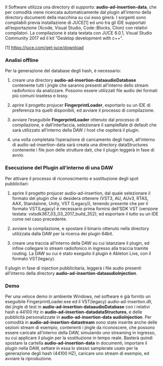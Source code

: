 Il Software utilizza una directory di supporto:
**audio-ad-insertion-data**, che per comodità viene ricercata
automaticamente dal plugin all’interno della directory documenti della
macchina su cui esso girerà. I sorgenti sono compilabili previa
installazione di JUCE[1] ed uno tra gli IDE supportati all’esportazione
(Xcode, Visual Studio, Code::Blocks, Clion) con relativi compilatori. La
compilazione è stata testata con JUCE 6.0.1, Visual Studio Community
2017 ed il kit "Desktop development with c++".

[1] <https://juce.com/get-juce/download>

### Analisi offline

Per la generazione del database degli hash, è necessario:

1.  creare una directory **audio-ad-insertion-dataaudioDatabase**
    contenente tutti i jingle che saranno presenti all’interno dello
    stream radiofonico da analizzare. Possono essere utilizzati file
    audio dei formati più comuni loseless e lossy.

2.  aprire il progetto projucer **FingerprintLoader**, esportarlo su un
    IDE di preferenza tra quelli disponibili, ed avviare il processo di
    compilazione.

3.  avviare l’eseguibile **FingerprintLoader** ottenuto dal processo di
    compilazione, e dall’interfaccia, selezionare il sampleRate di default
    che sarà utilizzato all’interno della DAW / host che ospiterà il
    plugin.

4.  una volta completata l’operazione di caricamento degli hash,
    all’interno di audio-ad-insertion-data sarà creata una directory
    dataStructures contenente i file json delle strutture dati, che il
    plugin leggerà in fase di avvio.

    
### Esecuzione del Plugin all’interno di una DAW

Per attivare il processo di riconoscimento e sostituzione degli spot
pubblicitari:

1.  aprire il progetto projucer audio-ad-insertion, dal quale
    selezionare il formato del plugin che si desidera ottenere (VST3,
    AU, AUv3, RTAS, AAX, Standalone, Unity, VST (Legacy)), tenendo
    presente che per il formato VST(Legacy) è necessario prima fornirsi
    dell’SDK VST (versione testata:
    vstsdk367\_03\_03\_2017\_build\_352); ed esportare il tutto su un
    IDE come nel caso precedente.

2.  avviare la compilazione, e spostare il binario ottenuto nella
    directory utilizzata dalla DAW per la ricerca dei plugin 64bit.

3.  creare una traccia all’interno della DAW su cui istanziare il
    plugin, ed infine collegare lo stream radiofonico in ingresso alla
    traccia tramite routing. La DAW su cui è stato eseguito il plugin è
    Ableton Live, con il formato VST(legacy).

Il plugin in fase di injection pubblicitaria, leggerà i file audio
presenti all’interno della directory
**audio-ad-insertion-dataaudioInjection**.

### Demo

Per una veloce demo in ambiente Windows, nel software è già fornito un
eseguibile FingerprintLoader.exe ed il VST(legacy)
audio-ad-insertion.dll, dei jingle di test in
**audio-ad-insertion-dataaudioDatabase** con i relativi hash a 44100 Hz
in **audio-ad-insertion-datadataStructures**, e delle pubblicità
personalizzate in **audio-ad-insertion-data audioInjection**. Per
comodità in **audio-ad-insertion-datastream** sono state inserite anche
delle sezioni stream di esempio, contenenti i jingle da riconoscere, che
possono essere caricate all’interno della DAW, simulando uno streaming
in ingresso, su cui applicare il plugin per la sostituzione in tempo
reale. Basterà quindi spostare la cartella **audio-ad-insertion-data**
in documenti, importare il plugin nella DAW, settare in essa lo stesso
samplerate usato per la generazione degli hash (44100 HZ), caricare uno
stream di esempio, ed avviare la riproduzione.
